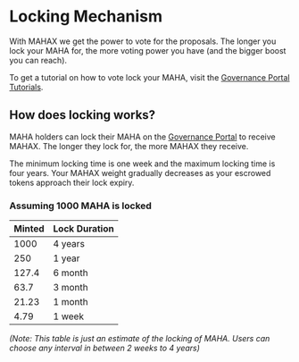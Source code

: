 # Locking Mechanism

With MAHAX we get the power to vote for the proposals. The longer you lock your MAHA for, the more voting power you have \(and the bigger boost you can reach\).

To get a tutorial on how to vote lock your MAHA, visit the [Governance Portal Tutorials](../governance-portal/staking-maha-for-mahax.md).

## How does locking works?

MAHA holders can  lock their MAHA on the [Governance Portal](../governance-portal/) to receive MAHAX. The longer they lock for, the more MAHAX they receive. 

The minimum locking time is one week and the maximum locking time is four years. Your MAHAX weight gradually decreases as your escrowed tokens approach their lock expiry.

### Assuming 1000 MAHA is locked

| Minted | Lock Duration |
| :--- | :--- |
| 1000 | 4 years |
| 250 | 1 year |
| 127.4 | 6 month |
| 63.7 | 3 month |
| 21.23 | 1 month |
| 4.79 | 1 week |

_\(Note: This table is just an estimate of the locking of MAHA. Users can choose any interval in between 2 weeks to 4 years\)_

